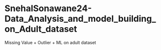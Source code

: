 # SnehalSonawane24-Data_Analysis_and_model_building_on_Adult_dataset
Missing Value + Outlier + ML  on adult dataset
